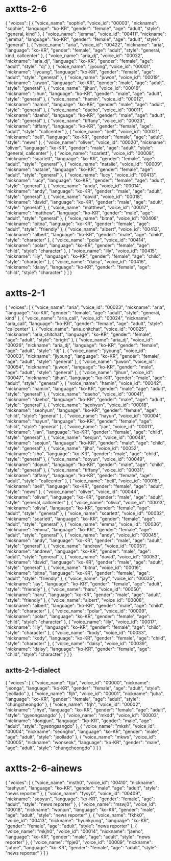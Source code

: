 # axtts-2-6
{
    "voices": [
        {
            "voice_name": "sophie",
            "voice_id": "00003",
            "nickname": "sophie",
            "language": "ko-KR",
            "gender": "female",
            "age": "adult",
            "style": "general, kind"
        },
        {
            "voice_name": "jemma",
            "voice_id": "00411",
            "nickname": "jemma",
            "language": "ko-KR",
            "gender": "female",
            "age": "adult",
            "style": "general"
        },
        {
            "voice_name": "aria",
            "voice_id": "00422",
            "nickname": "aria",
            "language": "ko-KR",
            "gender": "female",
            "age": "adult",
            "style": "general, kind, callcenter"
        },
        {
            "voice_name": "aria_dj",
            "voice_id": "00022",
            "nickname": "aria_dj",
            "language": "ko-KR",
            "gender": "female",
            "age": "adult",
            "style": "dj"
        },
        {
            "voice_name": "jiyoung",
            "voice_id": "00001",
            "nickname": "jiyoung",
            "language": "ko-KR",
            "gender": "female",
            "age": "adult",
            "style": "general"
        },
        {
            "voice_name": "juwon",
            "voice_id": "00019",
            "nickname": "juwon",
            "language": "ko-KR",
            "gender": "male",
            "age": "adult",
            "style": "general"
        },
        {
            "voice_name": "jihun",
            "voice_id": "00016",
            "nickname": "jihun",
            "language": "ko-KR",
            "gender": "male",
            "age": "adult",
            "style": "general"
        },
        {
            "voice_name": "hamin",
            "voice_id": "00012",
            "nickname": "hamin",
            "language": "ko-KR",
            "gender": "male",
            "age": "adult",
            "style": "general"
        },
        {
            "voice_name": "daeho",
            "voice_id": "00011",
            "nickname": "daeho",
            "language": "ko-KR",
            "gender": "male",
            "age": "adult",
            "style": "general"
        },
        {
            "voice_name": "tiffany",
            "voice_id": "00023",
            "nickname": "tiffany",
            "language": "ko-KR",
            "gender": "female",
            "age": "adult",
            "style": "callcenter"
        },
        {
            "voice_name": "bell",
            "voice_id": "00021",
            "nickname": "bell",
            "language": "ko-KR",
            "gender": "female",
            "age": "adult",
            "style": "news"
        },
        {
            "voice_name": "oliver",
            "voice_id": "00020",
            "nickname": "oliver",
            "language": "ko-KR",
            "gender": "male",
            "age": "adult",
            "style": "general, callcenter"
        },
        {
            "voice_name": "scarlett",
            "voice_id": "00008",
            "nickname": "scarlett",
            "language": "ko-KR",
            "gender": "female",
            "age": "adult",
            "style": "general"
        },
        {
            "voice_name": "natalie",
            "voice_id": "00009",
            "nickname": "natalie",
            "language": "ko-KR",
            "gender": "female",
            "age": "adult",
            "style": "general"
        },
        {
            "voice_name": "lucy",
            "voice_id": "00413",
            "nickname": "lucy",
            "language": "ko-KR",
            "gender": "female",
            "age": "adult",
            "style": "general"
        },
        {
            "voice_name": "andy",
            "voice_id": "00014",
            "nickname": "andy",
            "language": "ko-KR",
            "gender": "male",
            "age": "adult",
            "style": "general"
        },
        {
            "voice_name": "david",
            "voice_id": "00018",
            "nickname": "david",
            "language": "ko-KR",
            "gender": "male",
            "age": "adult",
            "style": "general"
        },
        {
            "voice_name": "matthew",
            "voice_id": "00017",
            "nickname": "matthew",
            "language": "ko-KR",
            "gender": "male",
            "age": "adult",
            "style": "general"
        },
        {
            "voice_name": "bitna",
            "voice_id": "00408",
            "nickname": "bitna",
            "language": "ko-KR",
            "gender": "female",
            "age": "adult",
            "style": "friendly"
        },
        {
            "voice_name": "albert",
            "voice_id": "00412",
            "nickname": "albert",
            "language": "ko-KR",
            "gender": "male",
            "age": "child",
            "style": "character"
        },
        {
            "voice_name": "polar",
            "voice_id": "00414",
            "nickname": "polar",
            "language": "ko-KR",
            "gender": "female",
            "age": "child",
            "style": "character"
        },
        {
            "voice_name": "lily",
            "voice_id": "00415",
            "nickname": "lily",
            "language": "ko-KR",
            "gender": "female",
            "age": "child",
            "style": "character"
        },
        {
            "voice_name": "daisy",
            "voice_id": "00416",
            "nickname": "daisy",
            "language": "ko-KR",
            "gender": "female",
            "age": "child",
            "style": "character"
        }
    ]
}

# axtts-2-1
{
    "voices": [
        {
            "voice_name": "aria",
            "voice_id": "00023",
            "nickname": "aria",
            "language": "ko-KR",
            "gender": "female",
            "age": "adult",
            "style": "general, kind"
        },
        {
            "voice_name": "aria_call",
            "voice_id": "00024",
            "nickname": "aria_call",
            "language": "ko-KR",
            "gender": "female",
            "age": "adult",
            "style": "callcenter"
        },
        {
            "voice_name": "aria_chitchat",
            "voice_id": "00025",
            "nickname": "aria_chitchat",
            "language": "ko-KR",
            "gender": "female",
            "age": "adult",
            "style": "bright"
        },
        {
            "voice_name": "aria_dj",
            "voice_id": "00026",
            "nickname": "aria_dj",
            "language": "ko-KR",
            "gender": "female",
            "age": "adult",
            "style": "dj"
        },
        {
            "voice_name": "jiyoung",
            "voice_id": "00003",
            "nickname": "jiyoung",
            "language": "ko-KR",
            "gender": "female",
            "age": "adult",
            "style": "general"
        },
        {
            "voice_name": "juwon",
            "voice_id": "00054",
            "nickname": "juwon",
            "language": "ko-KR",
            "gender": "male",
            "age": "adult",
            "style": "general"
        },
        {
            "voice_name": "jihun",
            "voice_id": "00047",
            "nickname": "jihun",
            "language": "ko-KR",
            "gender": "male",
            "age": "adult",
            "style": "general"
        },
        {
            "voice_name": "hamin",
            "voice_id": "00042",
            "nickname": "hamiin",
            "language": "ko-KR",
            "gender": "male",
            "age": "adult",
            "style": "general"
        },
        {
            "voice_name": "daeho",
            "voice_id": "00041",
            "nickname": "daeho",
            "language": "ko-KR",
            "gender": "male",
            "age": "adult",
            "style": "general"
        },
        {
            "voice_name": "seohyun",
            "voice_id": "00018",
            "nickname": "seohyun",
            "language": "ko-KR",
            "gender": "female",
            "age": "child",
            "style": "general"
        },
        {
            "voice_name": "hayun",
            "voice_id": "00004",
            "nickname": "hayun",
            "language": "ko-KR",
            "gender": "female",
            "age": "child",
            "style": "general"
        },
        {
            "voice_name": "jian",
            "voice_id": "00011",
            "nickname": "jian",
            "language": "ko-KR",
            "gender": "female",
            "age": "child",
            "style": "general"
        },
        {
            "voice_name": "seojun",
            "voice_id": "00048",
            "nickname": "seojun",
            "language": "ko-KR",
            "gender": "male",
            "age": "child",
            "style": "general"
        },
        {
            "voice_name": "jiho",
            "voice_id": "00052",
            "nickname": "jiho",
            "language": "ko-KR",
            "gender": "male",
            "age": "child",
            "style": "general"
        },
        {
            "voice_name": "doyun",
            "voice_id": "00049",
            "nickname": "doyun",
            "language": "ko-KR",
            "gender": "male",
            "age": "child",
            "style": "general"
        },
        {
            "voice_name": "tiffany",
            "voice_id": "00031",
            "nickname": "tiffany",
            "language": "ko-KR",
            "gender": "female",
            "age": "adult",
            "style": "callcenter"
        },
        {
            "voice_name": "bell",
            "voice_id": "00015",
            "nickname": "bell",
            "language": "ko-KR",
            "gender": "female",
            "age": "adult",
            "style": "news"
        },
        {
            "voice_name": "oliver",
            "voice_id": "00044",
            "nickname": "oliver",
            "language": "ko-KR",
            "gender": "male",
            "age": "adult",
            "style": "general, callcenter"
        },
        {
            "voice_name": "olivia",
            "voice_id": "00013",
            "nickname": "olivia",
            "language": "ko-KR",
            "gender": "female",
            "age": "adult",
            "style": "general"
        },
        {
            "voice_name": "scarlett",
            "voice_id": "00032",
            "nickname": "scarlett",
            "language": "ko-KR",
            "gender": "female",
            "age": "adult",
            "style": "general"
        },
        {
            "voice_name": "emma",
            "voice_id": "00036",
            "nickname": "emma",
            "language": "ko-KR",
            "gender": "female",
            "age": "adult",
            "style": "general"
        },
        {
            "voice_name": "andy",
            "voice_id": "00045",
            "nickname": "andy",
            "language": "ko-KR",
            "gender": "male",
            "age": "adult",
            "style": "general"
        },
        {
            "voice_name": "andrew",
            "voice_id": "00051",
            "nickname": "andrew",
            "language": "ko-KR",
            "gender": "male",
            "age": "adult",
            "style": "general"
        },
        {
            "voice_name": "david",
            "voice_id": "00053",
            "nickname": "david",
            "language": "ko-KR",
            "gender": "male",
            "age": "adult",
            "style": "general"
        },
        {
            "voice_name": "bitna",
            "voice_id": "00016",
            "nickname": "bitna",
            "language": "ko-KR",
            "gender": "female",
            "age": "adult",
            "style": "friendly"
        },
        {
            "voice_name": "jay",
            "voice_id": "00035",
            "nickname": "jay",
            "language": "ko-KR",
            "gender": "female",
            "age": "adult",
            "style": "friendly"
        },
        {
            "voice_name": "haru",
            "voice_id": "00050",
            "nickname": "haru",
            "language": "ko-KR",
            "gender": "male",
            "age": "adult",
            "style": "friendly"
        },
        {
            "voice_name": "albert",
            "voice_id": "00008",
            "nickname": "albert",
            "language": "ko-KR",
            "gender": "male",
            "age": "child",
            "style": "character"
        },
        {
            "voice_name": "polar",
            "voice_id": "00009",
            "nickname": "polar",
            "language": "ko-KR",
            "gender": "female",
            "age": "child",
            "style": "character"
        },
        {
            "voice_name": "lily",
            "voice_id": "00017",
            "nickname": "lily",
            "language": "ko-KR",
            "gender": "female",
            "age": "child",
            "style": "character"
        },
        {
            "voice_name": "kody",
            "voice_id": "00033",
            "nickname": "kody",
            "language": "ko-KR",
            "gender": "female",
            "age": "child",
            "style": "character"
        },
        {
            "voice_name": "daisy",
            "voice_id": "00039",
            "nickname": "daisy",
            "language": "ko-KR",
            "gender": "female",
            "age": "child",
            "style": "character"
        }
    ]
}

## axtts-2-1-dialect
{
    "voices": [
        {
            "voice_name": "fjja",
            "voice_id": "00000",
            "nickname": "jeonga",
            "language": "ko-KR",
            "gender": "female",
            "age": "adult",
            "style": "jeollado"
        },
        {
            "voice_name": "fljh",
            "voice_id": "00001",
            "nickname": "juha",
            "language": "ko-KR",
            "gender": "female",
            "age": "adult",
            "style": "chungcheongdo"
        },
        {
            "voice_name": "frjh",
            "voice_id": "00002",
            "nickname": "jihye",
            "language": "ko-KR",
            "gender": "female",
            "age": "adult",
            "style": "gyeongsangdo"
        },
        {
            "voice_name": "mkdd",
            "voice_id": "00003",
            "nickname": "dongjun",
            "language": "ko-KR",
            "gender": "male",
            "age": "adult",
            "style": "gyeongsangdo"
        },
        {
            "voice_name": "mksh",
            "voice_id": "00004",
            "nickname": "seongho",
            "language": "ko-KR",
            "gender": "male",
            "age": "adult",
            "style": "jeollado"
        },
        {
            "voice_name": "mkws",
            "voice_id": "00005",
            "nickname": "wonseok",
            "language": "ko-KR",
            "gender": "male",
            "age": "adult",
            "style": "chungcheongdo"
        }
    ]
}


# axtts-2-6-ainews
{
  "voices": [
    {
      "voice_name": "msth0",
      "voice_id": "00410",
      "nickname": "taehyun",
      "language": "ko-KR",
      "gender": "male",
      "age": "adult",
      "style": "news reporter"
    },
    {
      "voice_name": "fysy0",
      "voice_id": "00409",
      "nickname": "seoyun",
      "language": "ko-KR",
      "gender": "female",
      "age": "adult",
      "style": "news reporter"
    },
    {
      "voice_name": "mswj0",
      "voice_id": "00018",
      "nickname": "wonjun",
      "language": "ko-KR",
      "gender": "male",
      "age": "adult",
      "style": "news reporter"
    },
    {
      "voice_name": "fkhk0",
      "voice_id": "00413",
      "nickname": "hyunkyung",
      "language": "ko-KR",
      "gender": "female",
      "age": "adult",
      "style": "news reporter"
    },
    {
      "voice_name": "mkjh0",
      "voice_id": "00014",
      "nickname": "jaeho",
      "language": "ko-KR",
      "gender": "male",
      "age": "adult",
      "style": "news reporter"
    },
    {
      "voice_name": "fpje0",
      "voice_id": "00009",
      "nickname": "juhee",
      "language": "ko-KR",
      "gender": "female",
      "age": "adult",
      "style": "news reporter"
    }
  ]
}